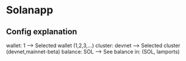# Solanapp
## Config explanation
wallet: 1  -->  Selected wallet (1,2,3,...)
cluster: devnet  -->  Selected cluster (devnet,mainnet-beta)
balance: SOL  -->  See balance in: (SOL, lamports)
